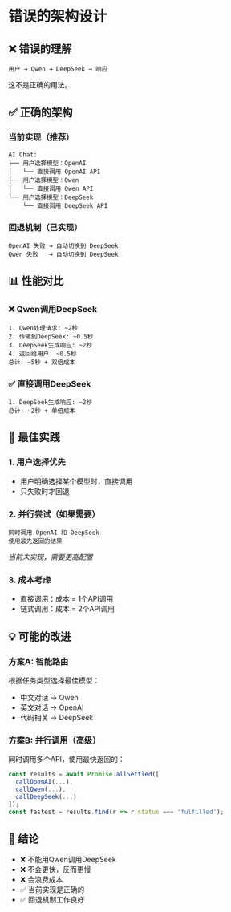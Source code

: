 # 错误的架构设计

## ❌ 错误的理解

```
用户 → Qwen → DeepSeek → 响应
```

这不是正确的用法。

## ✅ 正确的架构

### 当前实现（推荐）
```
AI Chat:
├── 用户选择模型：OpenAI
│   └── 直接调用 OpenAI API
├── 用户选择模型：Qwen  
│   └── 直接调用 Qwen API
└── 用户选择模型：DeepSeek
    └── 直接调用 DeepSeek API
```

### 回退机制（已实现）
```
OpenAI 失败 → 自动切换到 DeepSeek
Qwen 失败   → 自动切换到 DeepSeek  
```

## 📊 性能对比

### ❌ Qwen调用DeepSeek
```
1. Qwen处理请求: ~2秒
2. 传输到DeepSeek: ~0.5秒  
3. DeepSeek生成响应: ~2秒
4. 返回给用户: ~0.5秒
总计: ~5秒 + 双倍成本
```

### ✅ 直接调用DeepSeek
```
1. DeepSeek生成响应: ~2秒
总计: ~2秒 + 单倍成本
```

## 🎯 最佳实践

### 1. 用户选择优先
- 用户明确选择某个模型时，直接调用
- 只失败时才回退

### 2. 并行尝试（如果需要）
```
同时调用 OpenAI 和 DeepSeek
使用最先返回的结果
```
*当前未实现，需要更高配置*

### 3. 成本考虑
- 直接调用：成本 = 1个API调用
- 链式调用：成本 = 2个API调用

## 💡 可能的改进

### 方案A: 智能路由
根据任务类型选择最佳模型：
- 中文对话 → Qwen
- 英文对话 → OpenAI
- 代码相关 → DeepSeek

### 方案B: 并行调用（高级）
同时调用多个API，使用最快返回的：
```javascript
const results = await Promise.allSettled([
  callOpenAI(...),
  callQwen(...),  
  callDeepSeek(...)
]);
const fastest = results.find(r => r.status === 'fulfilled');
```

## 📝 结论

- ❌ 不能用Qwen调用DeepSeek
- ❌ 不会更快，反而更慢
- ❌ 会浪费成本
- ✅ 当前实现是正确的
- ✅ 回退机制工作良好
